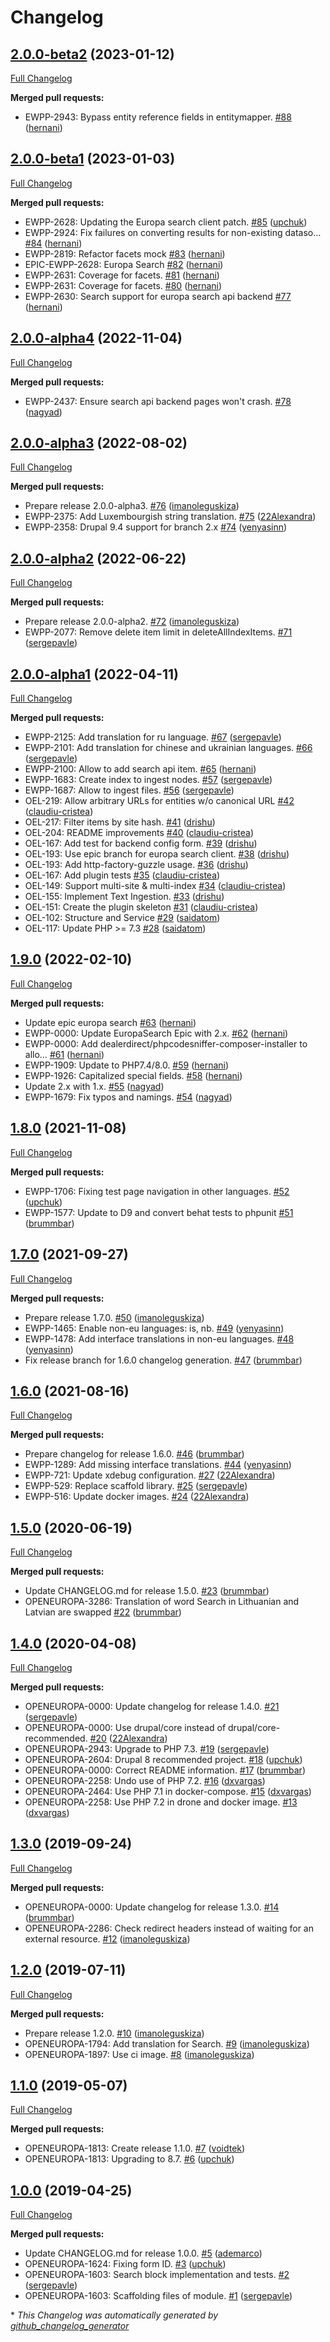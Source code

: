 # Changelog

## [2.0.0-beta2](https://github.com/openeuropa/oe_search/tree/2.0.0-beta2) (2023-01-12)
[Full Changelog](https://github.com/openeuropa/oe_search/compare/2.0.0-beta1...2.0.0-beta2)

**Merged pull requests:**

- EWPP-2943: Bypass entity reference fields in entitymapper. [\#88](https://github.com/openeuropa/oe_search/pull/88) ([hernani](https://github.com/hernani))

## [2.0.0-beta1](https://github.com/openeuropa/oe_search/tree/2.0.0-beta1) (2023-01-03)
[Full Changelog](https://github.com/openeuropa/oe_search/compare/2.0.0-alpha4...2.0.0-beta1)

**Merged pull requests:**

- EWPP-2628: Updating the Europa search client patch. [\#85](https://github.com/openeuropa/oe_search/pull/85) ([upchuk](https://github.com/upchuk))
- EWPP-2924: Fix failures on converting results for non-existing dataso… [\#84](https://github.com/openeuropa/oe_search/pull/84) ([hernani](https://github.com/hernani))
- EWPP-2819: Refactor facets mock [\#83](https://github.com/openeuropa/oe_search/pull/83) ([hernani](https://github.com/hernani))
- EPIC-EWPP-2628: Europa Search [\#82](https://github.com/openeuropa/oe_search/pull/82) ([hernani](https://github.com/hernani))
- EWPP-2631: Coverage for facets. [\#81](https://github.com/openeuropa/oe_search/pull/81) ([hernani](https://github.com/hernani))
- EWPP-2631: Coverage for facets. [\#80](https://github.com/openeuropa/oe_search/pull/80) ([hernani](https://github.com/hernani))
- EWPP-2630: Search support for europa search api backend [\#77](https://github.com/openeuropa/oe_search/pull/77) ([hernani](https://github.com/hernani))

## [2.0.0-alpha4](https://github.com/openeuropa/oe_search/tree/2.0.0-alpha4) (2022-11-04)

[Full Changelog](https://github.com/openeuropa/oe_search/compare/2.0.0-alpha3...2.0.0-alpha4)

**Merged pull requests:**

- EWPP-2437: Ensure search api backend pages won't crash. [\#78](https://github.com/openeuropa/oe_search/pull/78) ([nagyad](https://github.com/nagyad))

## [2.0.0-alpha3](https://github.com/openeuropa/oe_search/tree/2.0.0-alpha3) (2022-08-02)

[Full Changelog](https://github.com/openeuropa/oe_search/compare/2.0.0-alpha2...2.0.0-alpha3)

**Merged pull requests:**

- Prepare release 2.0.0-alpha3. [\#76](https://github.com/openeuropa/oe_search/pull/76) ([imanoleguskiza](https://github.com/imanoleguskiza))
- EWPP-2375: Add Luxembourgish string translation. [\#75](https://github.com/openeuropa/oe_search/pull/75) ([22Alexandra](https://github.com/22Alexandra))
- EWPP-2358: Drupal 9.4 support for branch 2.x [\#74](https://github.com/openeuropa/oe_search/pull/74) ([yenyasinn](https://github.com/yenyasinn))

## [2.0.0-alpha2](https://github.com/openeuropa/oe_search/tree/2.0.0-alpha2) (2022-06-22)

[Full Changelog](https://github.com/openeuropa/oe_search/compare/2.0.0-alpha1...2.0.0-alpha2)

**Merged pull requests:**

- Prepare release 2.0.0-alpha2. [\#72](https://github.com/openeuropa/oe_search/pull/72) ([imanoleguskiza](https://github.com/imanoleguskiza))
- EWPP-2077: Remove delete item limit in deleteAllIndexItems. [\#71](https://github.com/openeuropa/oe_search/pull/71) ([sergepavle](https://github.com/sergepavle))

## [2.0.0-alpha1](https://github.com/openeuropa/oe_search/tree/2.0.0-alpha1) (2022-04-11)

[Full Changelog](https://github.com/openeuropa/oe_search/compare/1.9.0...2.0.0-alpha1)

**Merged pull requests:**

- EWPP-2125: Add translation for ru language. [\#67](https://github.com/openeuropa/oe_search/pull/67) ([sergepavle](https://github.com/sergepavle))
- EWPP-2101: Add translation for chinese and ukrainian languages. [\#66](https://github.com/openeuropa/oe_search/pull/66) ([sergepavle](https://github.com/sergepavle))
- EWPP-2100: Allow to add search api item. [\#65](https://github.com/openeuropa/oe_search/pull/65) ([hernani](https://github.com/hernani))
- EWPP-1683: Create index to ingest nodes. [\#57](https://github.com/openeuropa/oe_search/pull/57) ([sergepavle](https://github.com/sergepavle))
- EWPP-1687: Allow to ingest files. [\#56](https://github.com/openeuropa/oe_search/pull/56) ([sergepavle](https://github.com/sergepavle))
- OEL-219: Allow arbitrary URLs for entities w/o canonical URL [\#42](https://github.com/openeuropa/oe_search/pull/42) ([claudiu-cristea](https://github.com/claudiu-cristea))
- OEL-217: Filter items by site hash. [\#41](https://github.com/openeuropa/oe_search/pull/41) ([drishu](https://github.com/drishu))
- OEL-204: README improvements [\#40](https://github.com/openeuropa/oe_search/pull/40) ([claudiu-cristea](https://github.com/claudiu-cristea))
- OEL-167: Add test for backend config form. [\#39](https://github.com/openeuropa/oe_search/pull/39) ([drishu](https://github.com/drishu))
- OEL-193: Use epic branch for europa search client. [\#38](https://github.com/openeuropa/oe_search/pull/38) ([drishu](https://github.com/drishu))
- OEL-193: Add http-factory-guzzle usage. [\#36](https://github.com/openeuropa/oe_search/pull/36) ([drishu](https://github.com/drishu))
- OEL-167: Add plugin tests [\#35](https://github.com/openeuropa/oe_search/pull/35) ([claudiu-cristea](https://github.com/claudiu-cristea))
- OEL-149: Support multi-site & multi-index [\#34](https://github.com/openeuropa/oe_search/pull/34) ([claudiu-cristea](https://github.com/claudiu-cristea))
- OEL-155: Implement Text Ingestion. [\#33](https://github.com/openeuropa/oe_search/pull/33) ([drishu](https://github.com/drishu))
- OEL-151: Create the plugin skeleton [\#31](https://github.com/openeuropa/oe_search/pull/31) ([claudiu-cristea](https://github.com/claudiu-cristea))
- OEL-102: Structure and Service [\#29](https://github.com/openeuropa/oe_search/pull/29) ([saidatom](https://github.com/saidatom))
- OEL-117: Update PHP \>= 7.3 [\#28](https://github.com/openeuropa/oe_search/pull/28) ([saidatom](https://github.com/saidatom))

## [1.9.0](https://github.com/openeuropa/oe_search/tree/1.9.0) (2022-02-10)
[Full Changelog](https://github.com/openeuropa/oe_search/compare/1.8.0...1.9.0)

**Merged pull requests:**

- Update epic europa search [\#63](https://github.com/openeuropa/oe_search/pull/63) ([hernani](https://github.com/hernani))
- EWPP-0000: Update EuropaSearch Epic with 2.x. [\#62](https://github.com/openeuropa/oe_search/pull/62) ([hernani](https://github.com/hernani))
- EWPP-0000: Add dealerdirect/phpcodesniffer-composer-installer to allo… [\#61](https://github.com/openeuropa/oe_search/pull/61) ([hernani](https://github.com/hernani))
- EWPP-1909: Update to PHP7.4/8.0. [\#59](https://github.com/openeuropa/oe_search/pull/59) ([hernani](https://github.com/hernani))
- EWPP-1926: Capitalized special fields. [\#58](https://github.com/openeuropa/oe_search/pull/58) ([hernani](https://github.com/hernani))
- Update 2.x with 1.x. [\#55](https://github.com/openeuropa/oe_search/pull/55) ([nagyad](https://github.com/nagyad))
- EWPP-1679: Fix typos and namings. [\#54](https://github.com/openeuropa/oe_search/pull/54) ([nagyad](https://github.com/nagyad))

## [1.8.0](https://github.com/openeuropa/oe_search/tree/1.8.0) (2021-11-08)

[Full Changelog](https://github.com/openeuropa/oe_search/compare/1.7.0...1.8.0)

**Merged pull requests:**

- EWPP-1706: Fixing test page navigation in other languages. [\#52](https://github.com/openeuropa/oe_search/pull/52) ([upchuk](https://github.com/upchuk))
- EWPP-1577: Update to D9 and convert behat tests to phpunit [\#51](https://github.com/openeuropa/oe_search/pull/51) ([brummbar](https://github.com/brummbar))

## [1.7.0](https://github.com/openeuropa/oe_search/tree/1.7.0) (2021-09-27)

[Full Changelog](https://github.com/openeuropa/oe_search/compare/1.6.0...1.7.0)

**Merged pull requests:**

- Prepare release 1.7.0. [\#50](https://github.com/openeuropa/oe_search/pull/50) ([imanoleguskiza](https://github.com/imanoleguskiza))
- EWPP-1465: Enable non-eu languages: is, nb. [\#49](https://github.com/openeuropa/oe_search/pull/49) ([yenyasinn](https://github.com/yenyasinn))
- EWPP-1478: Add interface translations in non-eu languages. [\#48](https://github.com/openeuropa/oe_search/pull/48) ([yenyasinn](https://github.com/yenyasinn))
- Fix release branch for 1.6.0 changelog generation. [\#47](https://github.com/openeuropa/oe_search/pull/47) ([brummbar](https://github.com/brummbar))

## [1.6.0](https://github.com/openeuropa/oe_search/tree/1.6.0) (2021-08-16)

[Full Changelog](https://github.com/openeuropa/oe_search/compare/1.5.0...1.6.0)

**Merged pull requests:**

- Prepare changelog for release 1.6.0. [\#46](https://github.com/openeuropa/oe_search/pull/46) ([brummbar](https://github.com/brummbar))
- EWPP-1289: Add missing interface translations. [\#44](https://github.com/openeuropa/oe_search/pull/44) ([yenyasinn](https://github.com/yenyasinn))
- EWPP-721: Update xdebug configuration. [\#27](https://github.com/openeuropa/oe_search/pull/27) ([22Alexandra](https://github.com/22Alexandra))
- EWPP-529: Replace scaffold library. [\#25](https://github.com/openeuropa/oe_search/pull/25) ([sergepavle](https://github.com/sergepavle))
- EWPP-516: Update docker images. [\#24](https://github.com/openeuropa/oe_search/pull/24) ([22Alexandra](https://github.com/22Alexandra))

## [1.5.0](https://github.com/openeuropa/oe_search/tree/1.5.0) (2020-06-19)

[Full Changelog](https://github.com/openeuropa/oe_search/compare/1.4.0...1.5.0)

**Merged pull requests:**

- Update CHANGELOG.md for release 1.5.0. [\#23](https://github.com/openeuropa/oe_search/pull/23) ([brummbar](https://github.com/brummbar))
- OPENEUROPA-3286: Translation of word Search in Lithuanian and Latvian are swapped [\#22](https://github.com/openeuropa/oe_search/pull/22) ([brummbar](https://github.com/brummbar))

## [1.4.0](https://github.com/openeuropa/oe_search/tree/1.4.0) (2020-04-08)

[Full Changelog](https://github.com/openeuropa/oe_search/compare/1.3.0...1.4.0)

**Merged pull requests:**

- OPENEUROPA-0000: Update changelog for release 1.4.0. [\#21](https://github.com/openeuropa/oe_search/pull/21) ([sergepavle](https://github.com/sergepavle))
- OPENEUROPA-0000: Use drupal/core instead of drupal/core-recommended. [\#20](https://github.com/openeuropa/oe_search/pull/20) ([22Alexandra](https://github.com/22Alexandra))
- OPENEUROPA-2943: Upgrade to PHP 7.3. [\#19](https://github.com/openeuropa/oe_search/pull/19) ([sergepavle](https://github.com/sergepavle))
- OPENEUROPA-2604: Drupal 8 recommended project. [\#18](https://github.com/openeuropa/oe_search/pull/18) ([upchuk](https://github.com/upchuk))
- OPENEUROPA-0000: Correct README information. [\#17](https://github.com/openeuropa/oe_search/pull/17) ([brummbar](https://github.com/brummbar))
- OPENEUROPA-2258: Undo use of PHP 7.2. [\#16](https://github.com/openeuropa/oe_search/pull/16) ([dxvargas](https://github.com/dxvargas))
- OPENEUROPA-2464: Use PHP 7.1 in docker-compose. [\#15](https://github.com/openeuropa/oe_search/pull/15) ([dxvargas](https://github.com/dxvargas))
- OPENEUROPA-2258: Use PHP 7.2 in drone and docker image. [\#13](https://github.com/openeuropa/oe_search/pull/13) ([dxvargas](https://github.com/dxvargas))

## [1.3.0](https://github.com/openeuropa/oe_search/tree/1.3.0) (2019-09-24)

[Full Changelog](https://github.com/openeuropa/oe_search/compare/1.2.0...1.3.0)

**Merged pull requests:**

- OPENEUROPA-0000: Update changelog for release 1.3.0. [\#14](https://github.com/openeuropa/oe_search/pull/14) ([brummbar](https://github.com/brummbar))
- OPENEUROPA-2286: Check redirect headers instead of waiting for an external resource. [\#12](https://github.com/openeuropa/oe_search/pull/12) ([imanoleguskiza](https://github.com/imanoleguskiza))

## [1.2.0](https://github.com/openeuropa/oe_search/tree/1.2.0) (2019-07-11)

[Full Changelog](https://github.com/openeuropa/oe_search/compare/1.1.0...1.2.0)

**Merged pull requests:**

- Prepare release 1.2.0. [\#10](https://github.com/openeuropa/oe_search/pull/10) ([imanoleguskiza](https://github.com/imanoleguskiza))
- OPENEUROPA-1794: Add translation for Search. [\#9](https://github.com/openeuropa/oe_search/pull/9) ([imanoleguskiza](https://github.com/imanoleguskiza))
- OPENEUROPA-1897: Use ci image. [\#8](https://github.com/openeuropa/oe_search/pull/8) ([imanoleguskiza](https://github.com/imanoleguskiza))

## [1.1.0](https://github.com/openeuropa/oe_search/tree/1.1.0) (2019-05-07)

[Full Changelog](https://github.com/openeuropa/oe_search/compare/1.0.0...1.1.0)

**Merged pull requests:**

- OPENEUROPA-1813: Create release 1.1.0. [\#7](https://github.com/openeuropa/oe_search/pull/7) ([voidtek](https://github.com/voidtek))
- OPENEUROPA-1813: Upgrading to 8.7. [\#6](https://github.com/openeuropa/oe_search/pull/6) ([upchuk](https://github.com/upchuk))

## [1.0.0](https://github.com/openeuropa/oe_search/tree/1.0.0) (2019-04-25)

[Full Changelog](https://github.com/openeuropa/oe_search/compare/205c202f4d60497fed87f30a550e0ae3dc0c8d99...1.0.0)

**Merged pull requests:**

- Update CHANGELOG.md for release 1.0.0. [\#5](https://github.com/openeuropa/oe_search/pull/5) ([ademarco](https://github.com/ademarco))
- OPENEUROPA-1624: Fixing form ID. [\#3](https://github.com/openeuropa/oe_search/pull/3) ([upchuk](https://github.com/upchuk))
- OPENEUROPA-1603: Search block implementation and tests. [\#2](https://github.com/openeuropa/oe_search/pull/2) ([sergepavle](https://github.com/sergepavle))
- OPENEUROPA-1603: Scaffolding files of module. [\#1](https://github.com/openeuropa/oe_search/pull/1) ([sergepavle](https://github.com/sergepavle))



\* *This Changelog was automatically generated by [github_changelog_generator](https://github.com/github-changelog-generator/github-changelog-generator)*
